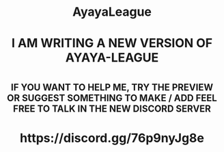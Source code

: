 

<div align="center">
<h1>AyayaLeague</h1>
</div>

<div align="center">

<h1> I AM WRITING A NEW VERSION OF AYAYA-LEAGUE <h1/>

<h2>IF YOU WANT TO HELP ME, TRY THE PREVIEW OR SUGGEST SOMETHING TO MAKE / ADD FEEL FREE TO TALK IN THE NEW DISCORD SERVER <h2>

<h1>  https://discord.gg/76p9nyJg8e </h1>

</div>
